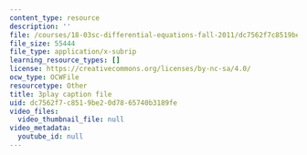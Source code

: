 ```yaml
---
content_type: resource
description: ''
file: /courses/18-03sc-differential-equations-fall-2011/dc7562f7c8519be20d7865740b3189fe_hEtWqTPPXuc.srt
file_size: 55444
file_type: application/x-subrip
learning_resource_types: []
license: https://creativecommons.org/licenses/by-nc-sa/4.0/
ocw_type: OCWFile
resourcetype: Other
title: 3play caption file
uid: dc7562f7-c851-9be2-0d78-65740b3189fe
video_files:
  video_thumbnail_file: null
video_metadata:
  youtube_id: null
---
```

